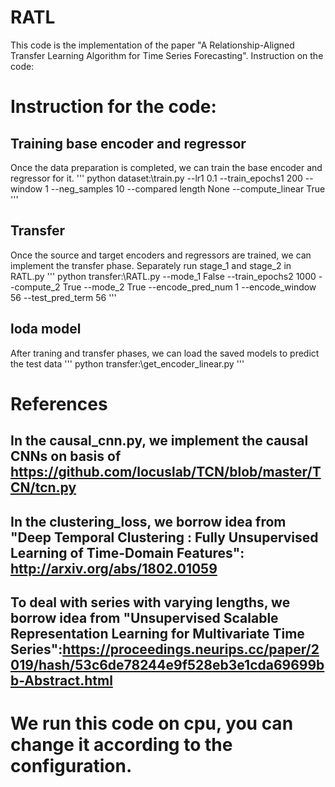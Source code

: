 # RATL
This code is the implementation of the paper "A Relationship-Aligned Transfer Learning Algorithm for Time Series Forecasting".
Instruction on the code:

# Instruction for the code:
## Training base encoder and regressor
Once the data preparation is completed, we can train the base encoder and regressor for it.
'''
python dataset:\train.py --lr1 0.1 --train_epochs1 200 --window 1 --neg_samples 10 --compared length None --compute_linear True
'''
## Transfer
Once the source and target encoders and regressors are trained, we can implement the transfer phase. Separately run stage_1 and stage_2 in RATL.py
'''
python transfer:\RATL.py --mode_1 False --train_epochs2 1000 --compute_2 True --mode_2 True --encode_pred_num 1 --encode_window 56 --test_pred_term 56
'''
## loda model
After traning and transfer phases, we can load the saved models to predict the test data
'''
python transfer:\get_encoder_linear.py
'''

# References
## In the causal_cnn.py, we implement the causal CNNs on basis of https://github.com/locuslab/TCN/blob/master/TCN/tcn.py
## In the clustering_loss, we borrow idea from "Deep Temporal Clustering : Fully Unsupervised Learning of Time-Domain Features": http://arxiv.org/abs/1802.01059
## To deal with series with varying lengths, we borrow idea from "Unsupervised Scalable Representation Learning for Multivariate Time Series":https://proceedings.neurips.cc/paper/2019/hash/53c6de78244e9f528eb3e1cda69699bb-Abstract.html

# We run this code on cpu, you can change it according to the configuration.
